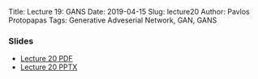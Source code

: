 Title: Lecture 19: GANS
Date: 2019-04-15
Slug: lecture20
Author: Pavlos Protopapas
Tags: Generative Adveserial Network, GAN, GANS


### Slides

- [Lecture 20 PDF]({attach}presentation/cs109b_lecture20_gans.pdf)
- [Lecture 20 PPTX]({attach}presentation/cs109b_lecture20_gans.pptx)


